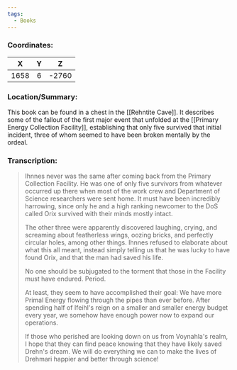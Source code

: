 ```yaml
---
tags:
  - Books
---
```


### Coordinates:
| **X** | **Y**| **Z** |
|:-----:|:----:|:-----:|
|1658  |6   |-2760  |

### Location/Summary:
This book can be found in a chest in the [[Rehntite Cave]]. It describes some of the fallout of the first major event that unfolded at the [[Primary Energy Collection Facility]], establishing that only five survived that initial incident, three of whom seemed to have been broken mentally by the ordeal.

### Transcription:
> Ihnnes never was the same after coming back from the Primary Collection Facility. He was one of only five survivors from whatever occurred up there when most of the work crew and Department of Science researchers were sent home. It must have been incredibly harrowing, since only he and a high ranking newcomer to the DoS called Orix survived with their minds mostly intact.
>
> The other three were apparently discovered laughing, crying, and screaming about featherless wings, oozing bricks, and perfectly circular holes, among other things. Ihnnes refused to elaborate about what this all meant, instead simply telling us that he was lucky to have found Orix, and that the man had saved his life.
>
> No one should be subjugated to the torment that those in the Facility must have endured. Period.
>
> At least, they seem to have accomplished their goal: We have more Primal Energy flowing through the pipes than ever before. After spending half of Ifeihl's reign on a smaller and smaller energy budget every year, we somehow have enough power now to expand our operations.
>
> If those who perished are looking down on us from Voynahla's realm, I hope that they can find peace knowing that they have likely saved Drehn's dream. We will do everything we can to make the lives of Drehmari happier and better through science!

